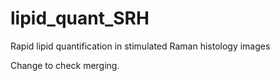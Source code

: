 # lipid_quant_SRH
Rapid lipid quantification in stimulated Raman histology images 


Change to check merging. 
